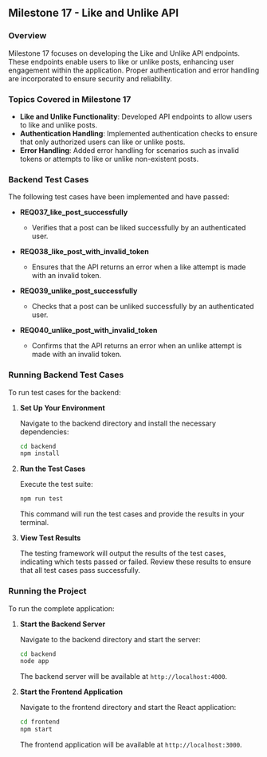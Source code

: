 
## **Milestone 17 - Like and Unlike API**

### **Overview**

Milestone 17 focuses on developing the Like and Unlike API endpoints. These endpoints enable users to like or unlike posts, enhancing user engagement within the application. Proper authentication and error handling are incorporated to ensure security and reliability.

### **Topics Covered in Milestone 17**

- **Like and Unlike Functionality**: Developed API endpoints to allow users to like and unlike posts.
- **Authentication Handling**: Implemented authentication checks to ensure that only authorized users can like or unlike posts.
- **Error Handling**: Added error handling for scenarios such as invalid tokens or attempts to like or unlike non-existent posts.

### **Backend Test Cases**

The following test cases have been implemented and have passed:

- **REQ037_like_post_successfully**
  - Verifies that a post can be liked successfully by an authenticated user.

- **REQ038_like_post_with_invalid_token**
  - Ensures that the API returns an error when a like attempt is made with an invalid token.

- **REQ039_unlike_post_successfully**
  - Checks that a post can be unliked successfully by an authenticated user.

- **REQ040_unlike_post_with_invalid_token**
  - Confirms that the API returns an error when an unlike attempt is made with an invalid token.

### **Running Backend Test Cases**

To run test cases for the backend:

1. **Set Up Your Environment**

   Navigate to the backend directory and install the necessary dependencies:
   ```bash
   cd backend
   npm install
   ```

2. **Run the Test Cases**

   Execute the test suite:
   ```bash
   npm run test
   ```

   This command will run the test cases and provide the results in your terminal.

3. **View Test Results**

   The testing framework will output the results of the test cases, indicating which tests passed or failed. Review these results to ensure that all test cases pass successfully.

### **Running the Project**

To run the complete application:

1. **Start the Backend Server**

   Navigate to the backend directory and start the server:
   ```bash
   cd backend
   node app
   ```

   The backend server will be available at `http://localhost:4000`.

2. **Start the Frontend Application**

   Navigate to the frontend directory and start the React application:
   ```bash
   cd frontend
   npm start
   ```

   The frontend application will be available at `http://localhost:3000`.

